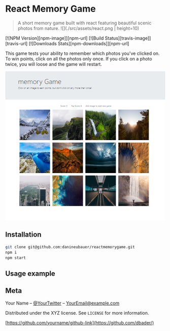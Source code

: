 # React Memory Game 
> A short memory game built with react featuring beautiful scenic photos from nature.
![](./src/assets/react.png | height=10)


[![NPM Version][npm-image]][npm-url]
[![Build Status][travis-image]][travis-url]
[![Downloads Stats][npm-downloads]][npm-url]

This game tests your ability to remember which photos you've clicked on. To win points, click on all the photos only once. If you click on a photo twice, you will loose and the game will restart.  

![](./src/assets/Screenshot.png)

## Installation

```sh
git clone git@github.com:danineubauer/reactmemorygame.git
npm i 
npm start
```

## Usage example


## Meta

Your Name – [@YourTwitter](https://twitter.com/dbader_org) – YourEmail@example.com

Distributed under the XYZ license. See ``LICENSE`` for more information.

[https://github.com/yourname/github-link](https://github.com/dbader/)

